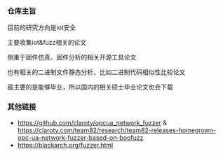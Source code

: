 ### 仓库主旨

目前的研究方向是iot安全

主要收集iot&fuzz相关的论文

侧重于固件仿真、固件分析的相关开源工具论文

也有相关的二进制文件静态分析，比如二进制代码相似性比较论文

最主要的是能够毕业，所以国内的相关硕士毕业论文也会下载

### 其他链接

* https://github.com/claroty/opcua_network_fuzzer & https://claroty.com/team82/research/team82-releases-homegrown-opc-ua-network-fuzzer-based-on-boofuzz
* https://blackarch.org/fuzzer.html